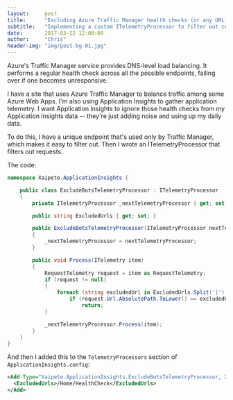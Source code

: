 ```yaml
---
layout:     post
title:      "Excluding Azure Traffic Manager health checks (or any URL) from Application Insights telemetry"
subtitle:   "Implementing a custom ITelemetryProcessor to filter out certain URLs"
date:       2017-03-22 12:00:00
author:     "Chris"
header-img: "img/post-bg-01.jpg"
---
```


Azure's Traffic Manager service provides DNS-level load balancing. It performs a regular health check across all the possible endpoints, failing over if one becomes unresponsive.

I have a site that uses Azure Traffic Manager to balance traffic among some Azure Web Apps. I'm also using Application Insights to gather application telemetry. I want Application Insights to ignore those health checks from my Application Insights data -- they're just adding noise and using up my daily data.

To do this, I have a unique endpoint that's used only by Traffic Manager, which makes it easy to filter out. Then I wrote an ITelemetryProcessor that filters out requests.

The code:
```C#
namespace Xaipete.ApplicationInsights {

	public class ExcludeBotsTelemetryProcessor : ITelemetryProcessor
	{
		private ITelemetryProcessor _nextTelemetryProcessor { get; set; }

		public string ExcludedUrls { get; set; }

		public ExcludeBotsTelemetryProcessor(ITelemetryProcessor nextTelemetryProcessor)
		{
			_nextTelemetryProcessor = nextTelemetryProcessor;
		}

		public void Process(ITelemetry item)
		{
			RequestTelemetry request = item as RequestTelemetry;
			if (request != null)
			{
				foreach (string excludedUrl in ExcludedUrls.Split('|').Select(eu => eu.ToLower()))
					if (request.Url.AbsolutePath.ToLower() == excludedUrl)
						return;
			}

			_nextTelemetryProcessor.Process(item);
		}
	}
}
```

And then I added this to the ```TelemetryProcessors``` section of ```ApplicationInsights.config```:
```xml
<Add Type="Xaipete.ApplicationInsights.ExcludeBotsTelemetryProcessor, Xaipete.ApplicationInsights">
  <ExcludedUrls>/Home/HealthCheck</ExcludedUrls>
</Add>
```
